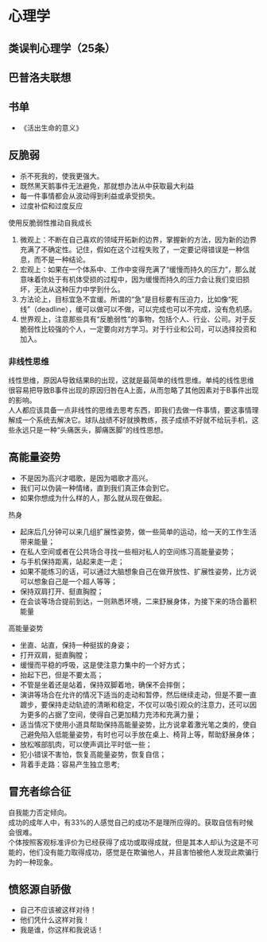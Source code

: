 # 心理学

## 类误判心理学（25条）

## 巴普洛夫联想

## 书单

* 《活出生命的意义》

## 反脆弱

* 杀不死我的，使我更强大。
* 既然黑天鹅事件无法避免，那就想办法从中获取最大利益
* 每一件事情都会从波动得到利益或承受损失。
* 过度补偿和过度反应

使用反脆弱性推动自我成长

1. 微观上：不断在自己喜欢的领域开拓新的边界，掌握新的方法，因为新的边界充满了不确定性。记住，假如在这个过程失败了，一定要记得错误是一种信息，而不是一种结论。
1. 宏观上：如果在一个体系中、工作中变得充满了“缓慢而持久的压力”，那么就意味着你处于有机体受损的过程中，因为缓慢而持久的压力会让我们变旧损坏，无法从这种压力中学到什么。
1. 方法论上，目标宜急不宜缓。所谓的“急”是目标要有压迫力，比如像“死线”（deadline），缓可以做可以不做，可以完成也可以不完成，没有危机感。
1. 世界观上，注意那些具有“反脆弱性”的事物，包括个人、行业、公司。对于反脆弱性比较强的个人，一定要向对方学习。对于行业和公司，可以选择投资和加入。

### 非线性思维

线性思维，原因A导致结果B的出现，这就是最简单的线性思维。单纯的线性思维很容易把导致B事件出现的原因归咎在A上面，从而忽略了其他因素对于B事件出现的影响。  
人人都应该具备一点非线性的思维去思考东西，即我们去做一件事情，要这事情理解成一个系统去解决它。球队战绩不好就换教练，孩子成绩不好就不给玩手机，这些永远只是一种“头痛医头，脚痛医脚”的线性思想。

## 高能量姿势

* 不是因为高兴才唱歌，是因为唱歌才高兴。
* 我们可以伪装一种情绪，直到我们真正体会到它。
* 如果你想成为什么样的人，那么就从现在做起。

热身

* 起床后几分钟可以来几组扩展性姿势，做一些简单的运动，给一天的工作生活带来能量；
* 在私人空间或者在公共场合寻找一些相对私人的空间练习高能量姿势；
* 与手机保持距离，站起来走一走；
* 如果不能练习的话，可以通过大脑想象自己在做开放性、扩展性姿势，比方说可以想象自己是一个超人等等；
* 保持双肩打开、挺直胸膛；
* 在会谈等场合提前到达，一则熟悉环境，二来舒展身体，为接下来的场合蓄积能量

高能量姿势

* 坐直、站直，保持一种挺拔的身姿；
* 打开双肩，挺直胸膛；
* 缓慢而平稳的呼吸，这是使注意力集中的一个好方式；
* 抬起下巴，但是不要太高；
* 不管是坐着还是站着，保持双脚着地，确保不会摔倒；
* 演讲等场合在允许的情况下适当的走动和暂停，然后继续走动，但是不要一直踱步，要保持走动轨迹的清晰和稳定，不仅可以吸引观众的注意力，还可以因为更多的占据了空间，使得自己更加精力充沛和充满力量；
* 适当情况下使用小道具帮助保持高能量姿势，比方说拿着激光笔之类的，使自己避免陷入低能量姿势，有时也可以手放在桌上、椅背上等，帮助舒展身体；
* 放松喉部肌肉，可以使声调比平时低一些；
* 犯小错误不害怕，恢复高能量姿势，恢复自信；
* 背着手走路：容易产生独立思考;

## 冒充者综合征

自我能力否定倾向。  
成功的成年人中，有33%的人感觉自己的成功不是理所应得的。获取自信有时候会很难。  
个体按照客观标准评价为已经获得了成功或取得成就，但是其本人却认为这是不可能的，他们没有能力取得成功，感觉是在欺骗他人，并且害怕被他人发现此欺骗行为的一种现象。

## 愤怒源自骄傲

* 自己不应该被这样对待！
* 他们凭什么这样对我！
* 我是谁，你这样和我说话！
